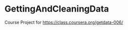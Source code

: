 GettingAndCleaningData
======================

Course Project for https://class.coursera.org/getdata-006/

